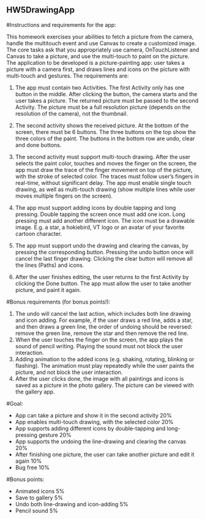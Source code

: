 ## HW5DrawingApp

#Instructions and requirements for the app:

This homework exercises your abilities to fetch a picture from the camera, handle the multitouch event and use Canvas to create a customized image. The core tasks ask that you appropriately use camera, OnTouchListener and Canvas to take a picture, and use the multi-touch to paint on the picture. The application to be developed is a picture-painting app: user takes a picture with a camera first, and draws lines and icons on the picture with multi-touch and gestures. The requirements are:

1. The app must contain two Activities. The first Activity only has one button in the middle. After clicking the button, the camera starts and the user takes a picture. The returned picture must be passed to the second Activity. The picture must be a full resolution picture (depends on the resolution of the camera), not the thumbnail.

2. The second activity shows the received picture. At the bottom of the screen, there must be 6 buttons. The three buttons on the top show the three colors of the paint. The buttons in the bottom row are undo, clear and done buttons.

3. The second activity must support multi-touch drawing. After the user selects the paint color, touches and moves the finger on the screen, the app must draw the trace of the finger movement on top of the picture, with the stroke of selected color. The traces must follow user’s fingers in real-time, without significant delay. The app must enable single touch drawing, as well as multi-touch drawing (show multiple lines while user moves multiple fingers on the screen).

4. The app must support adding icons by double tapping and long pressing. Double tapping the screen once must add one icon. Long pressing must add another different icon. The icon must be a drawable image. E.g. a star, a hokiebird, VT logo or an avatar of your favorite cartoon character.

5. The app must support undo the drawing and clearing the canvas, by pressing the corresponding button. Pressing the undo button once will cancel the last finger drawing. Clicking the clear button will remove all the lines (Paths) and icons.

6. After the user finishes editing, the user returns to the first Activity by clicking the Done button. The app must allow the user to take another picture, and paint it again.


#Bonus requirements (for bonus points!):

1. The undo will cancel the last action, which includes both line drawing and icon adding. For example, if the user draws a red line, adds a star, and then draws a green line, the order of undoing should be reversed: remove the green line, remove the star and then remove the red line.
2. When the user touches the finger on the screen, the app plays the sound of pencil writing. Playing the sound must not block the user interaction.
3. Adding animation to the added icons (e.g. shaking, rotating, blinking or flashing). The animation must play repeatedly while the user paints the picture, and not block the user interaction.
4. After the user clicks done, the image with all paintings and icons is saved as a picture in the photo gallery. The picture can be viewed with the gallery app.

#Goal: 
- App can take a picture and show it in the second activity 20%
- App enables multi-touch drawing, with the selected color 20%
- App supports adding different icons by double-tapping and long-pressing gesture 20%
- App supports the undoing the line-drawing and clearing the canvas 20%
- After finishing one picture, the user can take another picture and edit it again 10%
- Bug free 10%

#Bonus points:
- Animated icons 5%
- Save to gallery 5%
- Undo both line-drawing and icon-adding 5%
- Pencil sound 5%
